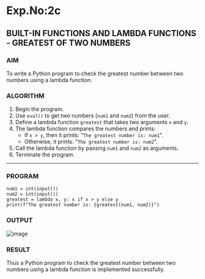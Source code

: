# Exp.No:2c
## BUILT-IN FUNCTIONS AND LAMBDA FUNCTIONS - GREATEST OF TWO NUMBERS
### AIM  
To write a Python program to check the greatest number between two numbers using a lambda function.

### ALGORITHM

1. Begin the program.  
2. Use `eval()` to get two numbers (`num1` and `num2`) from the user.  
3. Define a lambda function `greatest` that takes two arguments `x` and `y`.  
4. The lambda function compares the numbers and prints:
   - If `x > y`, then it prints: "`The greatest number is: num1`".
   - Otherwise, it prints: "`The greatest number is: num2`".
5. Call the lambda function by passing `num1` and `num2` as arguments.  
6. Terminate the program.

---

### PROGRAM

```
num1 = int(input())
num2 = int(input())
greatest = lambda x, y: x if x > y else y
print(f"The greatest number is: {greatest(num1, num2)}")
```

### OUTPUT
![image](https://github.com/user-attachments/assets/d8dd02cc-f804-44d6-9fe9-f357077719a2)

### RESULT
Thus a Python program to check the greatest number between two numbers using a lambda function is implemented successfully.

